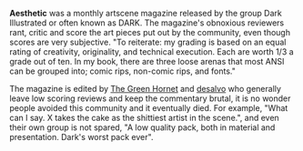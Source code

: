 **Aesthetic** was a monthly artscene magazine released by the group Dark Illustrated or often known as DARK. The magazine's obnoxious reviewers rant, critic and score the art pieces put out by the community, even though scores are very subjective. "To reiterate: my grading is based on an equal rating of creativity, originality, and technical execution. Each are worth 1/3 a grade out of ten. In my book, there are three loose arenas that most ANSI can be grouped into; comic rips, non-comic rips, and fonts."

The magazine is edited by [The Green Hornet](https://demozoo.org/sceners/28418/) and [desalvo](46918) who generally leave low scoring reviews and keep the commentary brutal, it is no wonder people avoided this community and it eventually died. For example, "What can I say. X takes the cake as the shittiest artist in the scene.", and even their own group is not spared, "A low quality pack, both in material and presentation. Dark's worst pack ever".